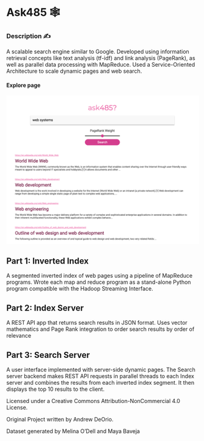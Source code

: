 Ask485 🕸️
===========================
<h3>Description ✍️</h3>
<p>A scalable search engine similar to Google. Developed using information retrieval concepts like text analysis (tf-idf) and link analysis (PageRank), as well as parallel data processing with MapReduce. Used a Service-Oriented Architecture to scale dynamic pages and web search.</p>

<h4>Explore page</h4>
<img src="ask485.png" alt="ask485" width="800">

<h2>Part 1: Inverted Index</h2>
<p>A segmented inverted index of web pages using a pipeline of MapReduce programs. Wrote each map and reduce program as a stand-alone Python program compatible with the Hadoop Streaming Interface.</p>

<h2>Part 2: Index Server</h2>
<p>A REST API app that returns search results in JSON format. Uses vector mathematics and Page Rank integration to order search results by order of relevance</p>

<h2>Part 3: Search Server</h2>
<p>A user interface implemented with server-side dynamic pages. The Search server backend makes REST API requests in parallel threads to each Index server and combines the results from each inverted index segment. It then displays the top 10 results to the client.</p>



<p>Licensed under a Creative Commons Attribution-NonCommercial 4.0 License.</p>
<p>Original Project written by Andrew DeOrio.</p>
<p>Dataset generated by Melina O’Dell and Maya Baveja</p>
